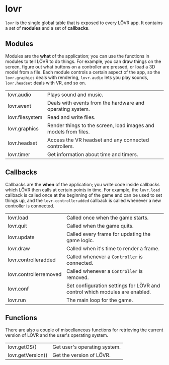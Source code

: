 <!--
category: module
-->

lovr
===

`lovr` is the single global table that is exposed to every LÖVR app.  It contains a set of
**modules** and a set of **callbacks**.

Modules
---

Modules are the **what** of the application; you can use the functions in modules to tell LÖVR to do
things.  For example, you can draw things on the screen, figure out what buttons on a controller are
pressed, or load a 3D model from a file.  Each module controls a certain aspect of the app, so the
`lovr.graphics` deals with rendering, `lovr.audio` lets you play sounds, `lovr.headset` deals with
VR, and so on.

<table>
<tr>
  <td class="pre">lovr.audio</td>
  <td>Plays sound and music.</td>
</tr>

<tr>
  <td class="pre">lovr.event</td>
  <td>Deals with events from the hardware and operating system.</td>
</tr>

<tr>
  <td class="pre">lovr.filesystem</td>
  <td>Read and write files.</td>
</tr>

<tr>
  <td class="pre">lovr.graphics</td>
  <td>Render things to the screen, load images and models from files.</td>
</tr>

<tr>
  <td class="pre">lovr.headset</td>
  <td>Access the VR headset and any connected controllers.</td>
</tr>

<tr>
  <td class="pre">lovr.timer</td>
  <td>Get information about time and timers.</td>
</tr>
</table>

Callbacks
---

Callbacks are the **when** of the application; you write code inside callbacks which LÖVR then calls
at certain points in time.  For example, the `lovr.load` callback is called once at the beginning of
the game and can be used to set things up, and the `lovr.controlleradded` callback is called
whenever a new controller is connected.

<table>
<tr>
  <td class="pre">lovr.load</td>
  <td>Called once when the game starts.</td>
</tr>

<tr>
  <td class="pre">lovr.quit</td>
  <td>Called when the game quits.</td>
</tr>

<tr>
  <td class="pre">lovr.update</td>
  <td>Called every frame for updating the game logic.</td>
</tr>

<tr>
  <td class="pre">lovr.draw</td>
  <td>Called when it's time to render a frame.</td>
</tr>

<tr>
  <td class="pre">lovr.controlleradded</td>
  <td>Called whenever a <code>Controller</code> is connected.</td>
</tr>

<tr>
  <td class="pre">lovr.controllerremoved</td>
  <td>Called whenever a <code>Controller</code> is removed.</td>
</tr>

<tr>
  <td class="pre">lovr.conf</td>
  <td>Set configuration settings for LÖVR and control which modules are enabled.</td>
</tr>

<tr>
  <td class="pre">lovr.run</td>
  <td>The main loop for the game.</td>
</tr>
</table>

Functions
---

There are also a couple of miscellaneous functions for retrieving the current version of LÖVR and
the user's operating system.

<table>
<tr>
  <td class="pre">lovr.getOS()</td>
  <td>Get user's operating system.</td>
</tr>

<tr>
  <td class="pre">lovr.getVersion()</td>
  <td>Get the version of LÖVR.</td>
</tr>
</table>
